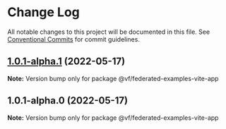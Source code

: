 # Change Log

All notable changes to this project will be documented in this file.
See [Conventional Commits](https://conventionalcommits.org) for commit guidelines.

## [1.0.1-alpha.1](/compare/@vf/federated-examples-vite-app@1.0.1-alpha.0...@vf/federated-examples-vite-app@1.0.1-alpha.1) (2022-05-17)

**Note:** Version bump only for package @vf/federated-examples-vite-app





## 1.0.1-alpha.0 (2022-05-17)

**Note:** Version bump only for package @vf/federated-examples-vite-app
